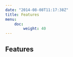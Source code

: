 ```yaml
---
date: "2014-08-08T11:17:38Z"
title: Features
menu:
    doc:
        weight: 40
---
```



Features
--------

